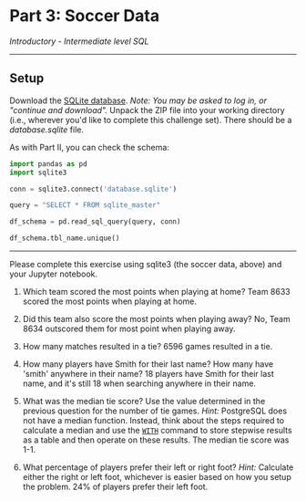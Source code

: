 # Part 3: Soccer Data

*Introductory - Intermediate level SQL*

---

## Setup

Download the [SQLite database](https://www.kaggle.com/hugomathien/soccer/download). *Note: You may be asked to log in, or "continue and download".* Unpack the ZIP file into your working directory (i.e., wherever you'd like to complete this challenge set). There should be a *database.sqlite* file.

As with Part II, you can check the schema:

```python
import pandas as pd
import sqlite3

conn = sqlite3.connect('database.sqlite')

query = "SELECT * FROM sqlite_master"

df_schema = pd.read_sql_query(query, conn)

df_schema.tbl_name.unique()
```

---

Please complete this exercise using sqlite3 (the soccer data, above) and your Jupyter notebook.

1. Which team scored the most points when playing at home?
Team 8633 scored the most points when playing at home.

2. Did this team also score the most points when playing away?
No, Team 8634 outscored them for most point when playing away.

3. How many matches resulted in a tie?
6596 games resulted in a tie.

4. How many players have Smith for their last name? How many have 'smith' anywhere in their name?
18 players have Smith for their last name, and it's still 18 when searching anywhere in their name.

5. What was the median tie score? Use the value determined in the previous question for the number of tie games. *Hint:* PostgreSQL does not have a median function. Instead, think about the steps required to calculate a median and use the [`WITH`](https://www.postgresql.org/docs/8.4/static/queries-with.html) command to store stepwise results as a table and then operate on these results. 
The median tie score was 1-1.

6. What percentage of players prefer their left or right foot? *Hint:* Calculate either the right or left foot, whichever is easier based on how you setup the problem.
24% of players prefer their left foot.
